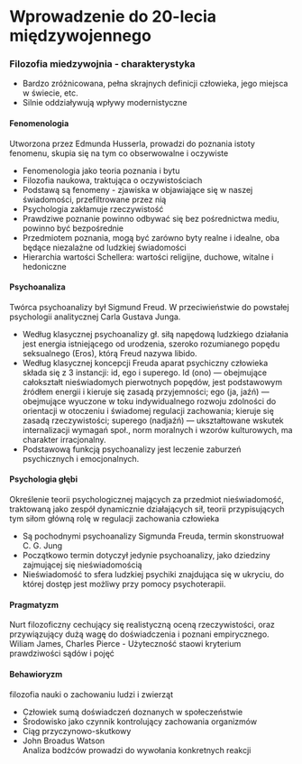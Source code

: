 # Wprowadzenie do 20-lecia międzywojennego

### Filozofia miedzywojnia - charakterystyka

- Bardzo zróżnicowana, pełna skrajnych definicji człowieka, jego miejsca w świecie, etc.
- Silnie oddziaływują wpływy modernistyczne

#### Fenomenologia

Utworzona przez Edmunda Husserla, prowadzi do poznania istoty fenomenu, skupia się na tym co obserwowalne i oczywiste

- Fenomenologia jako teoria poznania i bytu
- Filozofia naukowa, traktująca o oczywistościach
- Podstawą są fenomeny - zjawiska w objawiające się w naszej świadomości, przefiltrowane przez nią
- Psychologia zakłamuje rzeczywistość
- Prawdziwe poznanie powinno odbywać się bez pośrednictwa mediu, powinno być bezpośrednie
- Przedmiotem poznania, mogą być zarówno byty realne i idealne, oba będące niezalażne od ludzkiej świadomości
- Hierarchia wartości Schellera: wartości religijne, duchowe, witalne i hedoniczne

#### Psychoanaliza

Twórca psychoanalizy był Sigmund Freud. W przeciwieństwie do powstałej psychologii analitycznej Carla Gustava Junga.

- Według klasycznej psychoanalizy gł. siłą napędową ludzkiego działania jest energia istniejącego od urodzenia, szeroko rozumianego popędu seksualnego (Eros), którą Freud nazywa libido.
- Według klasycznej koncepcji Freuda aparat psychiczny człowieka składa się z 3 instancji: id, ego i superego. Id (ono) — obejmujące całokształt nieświadomych pierwotnych popędów, jest podstawowym źródłem energii i kieruje się zasadą przyjemności; ego (ja, jaźń) — obejmujące wyuczone w toku indywidualnego rozwoju zdolności do orientacji w otoczeniu i świadomej regulacji zachowania; kieruje się zasadą rzeczywistości; superego (nadjaźń) — ukształtowane wskutek internalizacji wymagań społ., norm moralnych i wzorów kulturowych, ma charakter irracjonalny.
- Podstawową funkcją psychoanalizy jest leczenie zaburzeń psychicznych i emocjonalnych.

#### Psychologia głębi

Określenie teorii psychologicznej mających za przedmiot nieświadomość, traktowaną jako zespół dynamicznie działających sił, teorii przypisujących tym siłom główną rolę w regulacji zachowania człowieka

- Są pochodnymi psychoanalizy Sigmunda Freuda, termin skonstruował C. G. Jung
- Początkowo termin dotyczył jedynie psychoanalizy, jako dziedziny zajmującej się nieświadomością
- Nieświadomość to sfera ludzkiej psychiki znajdująca się w ukryciu, do której dostęp jest możliwy przy pomocy psychoterapii.

#### Pragmatyzm

Nurt filozoficzny cechujący się realistyczną oceną rzeczywistości, oraz przywiązujący dużą wagę do doświadczenia i poznani empirycznego. <br/>
Wiliam James, Charles Pierce - Użyteczność staowi kryterium prawdziwości sądów i pojęć

#### Behawioryzm

filozofia nauki o zachowaniu ludzi i zwierząt

- Człowiek sumą doświadczeń doznanych w społeczeństwie
- Środowisko jako czynnik kontrolujący zachowania organizmów
- Ciąg przyczynowo-skutkowy
- John Broadus Watson<br/>
Analiza bodźców prowadzi do wywołania konkretnych reakcji
